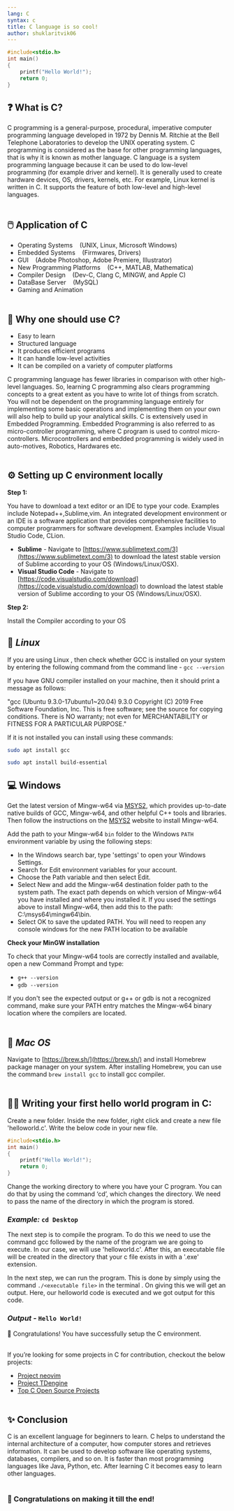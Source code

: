 ```yaml
---
lang: C
syntax: c
title: C language is so cool!
author: shuklaritvik06
---
```


```c
#include<stdio.h>
int main()
{
    printf("Hello World!");
    return 0;
}
```

## ❓ What is C?

C programming is a general-purpose, procedural, imperative computer programming language developed in 1972 by Dennis M. Ritchie at the Bell Telephone Laboratories to develop the UNIX operating system. C programming is considered as the base for other programming languages, that is why it is known as mother language. C language is a system programming language because it can be used to do low-level programming (for example driver and kernel). It is generally used to create hardware devices, OS, drivers, kernels, etc. For example, Linux kernel is written in C. It supports the feature of both low-level and high-level languages.
<br><br>

## 🖱️ Application of C

-   Operating Systems &nbsp; &nbsp;(UNIX, Linux, Microsoft Windows)
-   Embedded Systems &nbsp; &nbsp;(Firmwares, Drivers)
-   GUI &nbsp; &nbsp;(Adobe Photoshop, Adobe Premiere, Illustrator)
-   New Programming Platforms &nbsp; &nbsp;(C++, MATLAB, Mathematica)
-   Compiler Design &nbsp; &nbsp;(Dev-C, Clang C, MINGW, and Apple C)
-   DataBase Server &nbsp; &nbsp;(MySQL)
-   Gaming and Animation
<br><br>

## 🤔 Why one should use C?

-   Easy to learn
-   Structured language
-   It produces efficient programs
-   It can handle low-level activities
-   It can be compiled on a variety of computer platforms

C programming language has fewer libraries in comparison with other high-level languages. So, learning C programming also clears programming concepts to a great extent as you have to write lot of things from scratch. You will not be dependent on the programming language entirely for implementing some basic operations and implementing them on your own will also help to build up your analytical skills. C is extensively used in Embedded Programming. Embedded Programming is also referred to as micro-controller programming, where C program is used to control micro-controllers. Microcontrollers and embedded programming is widely used in auto-motives, Robotics, Hardwares etc.
<br><br>

## ⚙️ Setting up C environment locally

**Step 1:**

You have to download a text editor or an IDE to type your code. Examples include Notepad++,Sublime,vim. An integrated development environment or an IDE is a software application that provides comprehensive facilities to computer programmers for software development. Examples include Visual Studio Code, CLion.

-   **Sublime** - Navigate to [https://www.sublimetext.com/3](https://www.sublimetext.com/3) to download the latest stable version of Sublime according to your OS (Windows/Linux/OSX).
-   **Visual Studio Code** - Navigate to [https://code.visualstudio.com/download](https://code.visualstudio.com/download) to download the latest stable version of Sublime according to your OS (Windows/Linux/OSX).

**Step 2:**

Install the Compiler according to your OS

## 🐧 *Linux*

If you are using Linux , then check whether GCC is installed on your system by entering the following command from the command line - `gcc --version`

If you have GNU compiler installed on your machine, then it should print a message as follows:

"gcc (Ubuntu 9.3.0-17ubuntu1~20.04) 9.3.0 Copyright (C) 2019 Free Software Foundation, Inc.
This is free software; see the source for copying conditions. There is NO
warranty; not even for MERCHANTABILITY or FITNESS FOR A PARTICULAR PURPOSE."

If it is not installed you can install using these commands:

```bash
sudo apt install gcc
```

```bash
sudo apt install build-essential
```

## 💻 **Windows**

Get the latest version of Mingw-w64 via [MSYS2](https://www.msys2.org/), which provides up-to-date native builds of GCC, Mingw-w64, and other helpful C++ tools and libraries. Then follow the instructions on the [MSYS2](https://www.msys2.org/) website to install Mingw-w64.

Add the path to your Mingw-w64 `bin` folder to the Windows `PATH` environment variable by using the following steps:

-   In the Windows search bar, type 'settings' to open your Windows Settings.
-   Search for Edit environment variables for your account.
-   Choose the Path variable and then select Edit.
-   Select New and add the Mingw-w64 destination folder path to the system path. The exact path depends on which version of Mingw-w64 you have installed and where you installed it. If you used the settings above to install Mingw-w64, then add this to the path: C:\msys64\mingw64\bin.
-   Select OK to save the updated PATH. You will need to reopen any console windows for the new PATH location to be available

**Check your MinGW installation**

To check that your Mingw-w64 tools are correctly installed and available, open a new Command Prompt and type:

-   `g++ --version`
-   `gdb --version`

If you don't see the expected output or g++ or gdb is not a recognized command, make sure your PATH entry matches the Mingw-w64 binary location where the compilers are located.
<br><br>

## 🍎 *Mac OS*

Navigate to [https://brew.sh/](https://brew.sh/) and install Homebrew package manager on your system. After installing Homebrew, you can use the command `brew install gcc` to install gcc compiler.
<br><br>

## 👨‍💻 **Writing your first hello world program in C:**

Create a new folder. Inside the new folder, right click and create a new file 'helloworld.c'. Write the below code in your new file.

```c
#include<stdio.h>
int main()
{
    printf("Hello World!");
    return 0;
}
```

Change the working directory to where you have your C program. You can do that by using the command ‘cd’, which changes the directory. We need to pass the name of the directory in which the program is stored.

### *Example:* `cd Desktop`

The next step is to compile the program. To do this we need to use the command gcc followed by the name of the program we are going to execute. In our case, we will use 'helloworld.c'. After this, an executable file will be created in the directory that your c file exists in with a '.exe' extension.

In the next step, we can run the program. This is done by simply using the command `./<executable file>` in the terminal . On giving this we will get an output. Here, our helloworld code is executed and we got output for this code.

### *Output -* `Hello World!`

🎉 Congratulations! You have successfully setup the C environment.
 <br><br>

If you’re looking for some projects in C for contribution, checkout the below projects:

-   [Project neovim](https://github.com/neovim/neovim)
-   [Project TDengine](https://github.com/taosdata/TDengine)
-   [Top C Open Source Projects](https://github.com/trending/c)
<br><br>

## ✨ Conclusion

C is an excellent language for beginners to learn. C helps to understand the internal architecture of a computer, how computer stores and retrieves information. It can be used to develop software like operating systems, databases, compilers, and so on. It is faster than most programming languages like Java, Python, etc. After learning C it becomes easy to learn other languages.
<br><br>
### 🤗 Congratulations on making it till the end!
